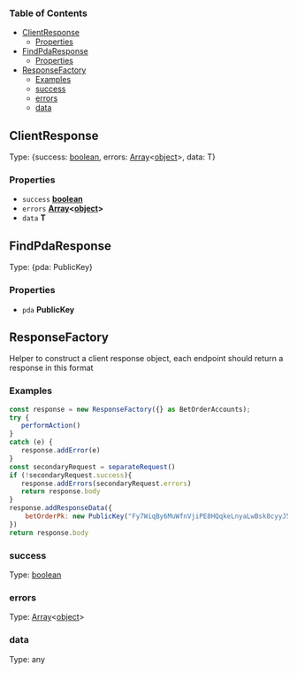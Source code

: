 <!-- Generated by documentation.js. Update this documentation by updating the source code. -->

### Table of Contents

*   [ClientResponse][1]
    *   [Properties][2]
*   [FindPdaResponse][3]
    *   [Properties][4]
*   [ResponseFactory][5]
    *   [Examples][6]
    *   [success][7]
    *   [errors][8]
    *   [data][9]

## ClientResponse

Type: {success: [boolean][10], errors: [Array][11]<[object][12]>, data: T}

### Properties

*   `success` **[boolean][10]** 
*   `errors` **[Array][11]<[object][12]>** 
*   `data` **T** 

## FindPdaResponse

Type: {pda: PublicKey}

### Properties

*   `pda` **PublicKey** 

## ResponseFactory

Helper to construct a client response object, each endpoint should return a response in this format

### Examples

```javascript
const response = new ResponseFactory({} as BetOrderAccounts);
try {
   performAction()
}
catch (e) {
   response.addError(e)
}
const secondaryRequest = separateRequest()
if (!secondaryRequest.success){
   response.addErrors(secondaryRequest.errors)
   return response.body
}
response.addResponseData({
    betOrderPk: new PublicKey("Fy7WiqBy6MuWfnVjiPE8HQqkeLnyaLwBsk8cyyJ5WD8X")
})
return response.body
```

### success

Type: [boolean][10]

### errors

Type: [Array][11]<[object][12]>

### data

Type: any

[1]: #clientresponse

[2]: #properties

[3]: #findpdaresponse

[4]: #properties-1

[5]: #responsefactory

[6]: #examples

[7]: #success

[8]: #errors

[9]: #data

[10]: https://developer.mozilla.org/docs/Web/JavaScript/Reference/Global_Objects/Boolean

[11]: https://developer.mozilla.org/docs/Web/JavaScript/Reference/Global_Objects/Array

[12]: https://developer.mozilla.org/docs/Web/JavaScript/Reference/Global_Objects/Object
